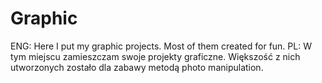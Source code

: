 # Graphic
ENG: Here I put my graphic projects. Most of them created for fun.
PL: W tym miejscu zamieszczam swoje projekty graficzne. Większość z nich utworzonych zostało dla zabawy metodą photo manipulation.
